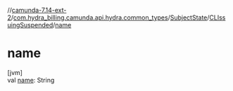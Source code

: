 //[camunda-7.14-ext-2](../../../../index.md)/[com.hydra_billing.camunda.api.hydra.common_types](../../index.md)/[SubjectState](../index.md)/[CLIssuingSuspended](index.md)/[name](name.md)

# name

[jvm]\
val [name](name.md): String
